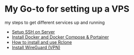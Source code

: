 # My Go-to for setting up a VPS
my steps to get different services up and running


* [Setup SSH on Server](configs/ssh.md)
* [Install Docker and Docker Compose & Portainer](configs/docker.md)
* [How to install and use Rclone](configs/rclone.md)
* [Install WireGuard (VPN)](configs/wg.md)


